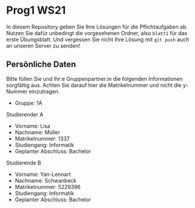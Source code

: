 # Prog1 WS21

In diesem Repository geben Sie Ihre Lösungen für die Pflichtaufgaben ab.
Nutzen Sie dafür unbedingt die vorgesehenen Ordner, also `blatt1` für das erste Übungsblatt.
Und vergessen Sie nicht Ihre Lösung mit `git push` auch an unseren Server zu senden!

## Persönliche Daten

Bitte füllen Sie und Ihr:e Gruppenpartner:in die folgenden Informationen sorgfältig aus.
Achten Sie darauf hier die Matrikelnummer und nicht die y-Nummer einzutragen.

- Gruppe: 1A

Studierender A
- Vorname: Lisa
- Nachname: Müller
- Matrikelnummer: 1337
- Studiengang: Informatik
- Geplanter Abschluss: Bachelor

Studierende B
- Vorname: Yan-Lennart
- Nachname: Schwanbeck
- Matrikelnummer: 5229396
- Studiengang: Informatik
- Geplanter Abschluss: Bachelor
